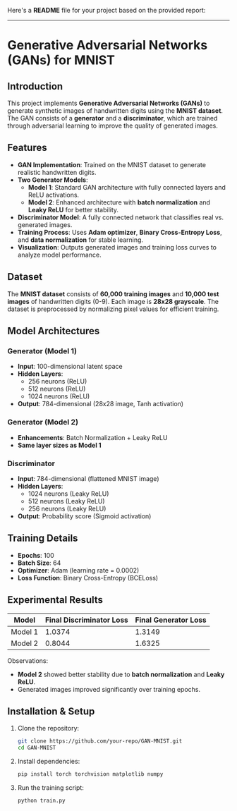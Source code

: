 Here's a **README** file for your project based on the provided report:  

---

# Generative Adversarial Networks (GANs) for MNIST  

## Introduction  
This project implements **Generative Adversarial Networks (GANs)** to generate synthetic images of handwritten digits using the **MNIST dataset**. The GAN consists of a **generator** and a **discriminator**, which are trained through adversarial learning to improve the quality of generated images.  

## Features  
- **GAN Implementation**: Trained on the MNIST dataset to generate realistic handwritten digits.  
- **Two Generator Models**:  
  - **Model 1**: Standard GAN architecture with fully connected layers and ReLU activations.  
  - **Model 2**: Enhanced architecture with **batch normalization** and **Leaky ReLU** for better stability.  
- **Discriminator Model**: A fully connected network that classifies real vs. generated images.  
- **Training Process**: Uses **Adam optimizer**, **Binary Cross-Entropy Loss**, and **data normalization** for stable learning.  
- **Visualization**: Outputs generated images and training loss curves to analyze model performance.  

## Dataset  
The **MNIST dataset** consists of **60,000 training images** and **10,000 test images** of handwritten digits (0-9). Each image is **28x28 grayscale**. The dataset is preprocessed by normalizing pixel values for efficient training.  

## Model Architectures  

### **Generator (Model 1)**  
- **Input**: 100-dimensional latent space  
- **Hidden Layers**:  
  - 256 neurons (ReLU)  
  - 512 neurons (ReLU)  
  - 1024 neurons (ReLU)  
- **Output**: 784-dimensional (28x28 image, Tanh activation)  

### **Generator (Model 2)**  
- **Enhancements**: Batch Normalization + Leaky ReLU  
- **Same layer sizes as Model 1**  

### **Discriminator**  
- **Input**: 784-dimensional (flattened MNIST image)  
- **Hidden Layers**:  
  - 1024 neurons (Leaky ReLU)  
  - 512 neurons (Leaky ReLU)  
  - 256 neurons (Leaky ReLU)  
- **Output**: Probability score (Sigmoid activation)  

## Training Details  
- **Epochs**: 100  
- **Batch Size**: 64  
- **Optimizer**: Adam (learning rate = 0.0002)  
- **Loss Function**: Binary Cross-Entropy (BCELoss)  

## Experimental Results  
| Model  | Final Discriminator Loss | Final Generator Loss |  
|--------|-------------------------|----------------------|  
| Model 1 | 1.0374 | 1.3149 |  
| Model 2 | 0.8044 | 1.6325 |  

Observations:  
- **Model 2** showed better stability due to **batch normalization** and **Leaky ReLU**.  
- Generated images improved significantly over training epochs.  

## Installation & Setup  
1. Clone the repository:  
   ```sh
   git clone https://github.com/your-repo/GAN-MNIST.git  
   cd GAN-MNIST  
   ```  
2. Install dependencies:  
   ```sh
   pip install torch torchvision matplotlib numpy  
   ```  
3. Run the training script:  
   ```sh
   python train.py  
   ```  
